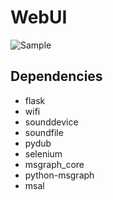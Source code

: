 <h1 id="webui">WebUI</h1>

![Sample](https://user-images.githubusercontent.com/81442784/211213577-1323ff6a-4214-4540-96cf-0b4b39d02c09.png)

<h2 id="dependencies">Dependencies</h2>
<ul>
<li>flask</li>
<li>wifi</li>
<li>sounddevice</li>
<li>soundfile</li>
<li>pydub</li>
<li>selenium</li>
<li>msgraph_core</li>
<li>python-msgraph</li>
<li>msal</li>
</ul>
